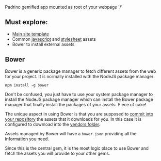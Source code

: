 Padrino gemified app mounted as root of your webpage '/' 

## Must explore:

- [Main site template](https://github.com/zenbits/pademo/blob/master/vendors/pademo-base/app/views/layouts/application.slim)
- Common [javascript](https://github.com/zenbits/pademo/tree/master/vendors/pademo-base/app/javascripts) and [stylesheet](https://github.com/zenbits/pademo/tree/master/vendors/pademo-base/app/stylesheets) assets 
- Bower to install external assets

## Bower

Bower is a generic package manager to fetch different assets from the web for your project. It is normally installed with the NodeJS package manager:

    npm install -g bower

Don't be confused, you just have to use your system package manager to install
the NodeJS package manager which can install the Bower package manager that
finally install the packages of your assets. Piece of cake!

The unique aspect in using Bower is that you are supposed to [commit into your
repository](http://stackoverflow.com/questions/22327758/should-bower-components-be-gitignored)
the assets that it downloads for you. In this case it is configured to download
into the [vendors
folder](https://github.com/zenbits/pademo/tree/master/vendors/pademo-base/vendors). 

Assets managed by Bower will have a `bower.json` providing all the information
you need.

Since this is the central gem, it is the most logic place to use Bower and
fetch the assets you will provide to your other gems.

